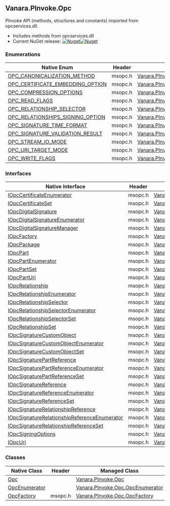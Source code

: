 ## Vanara.PInvoke.Opc  
PInvoke API (methods, structures and constants) imported from opcservices.dll.

- Includes methods from opcservices.dll  
- Current NuGet release: [![Nuget](https://img.shields.io/nuget/v/Vanara.PInvoke.Opc?logo=nuget&style=flat-square)![Nuget](https://img.shields.io/nuget/dt/Vanara.PInvoke.Opc?label=%20&style=flat-square)](https://www.nuget.org/packages/Vanara.PInvoke.Opc)  
### Enumerations  
Native Enum | Header | Managed Enum  
--- | --- | ---  
[OPC_CANONICALIZATION_METHOD](https://www.google.com/search?num=5&q=OPC_CANONICALIZATION_METHOD+site%3Adocs.microsoft.com) | msopc.h | [Vanara.PInvoke.Opc.OPC_CANONICALIZATION_METHOD](https://github.com/dahall/Vanara/search?l=C%23&q=OPC_CANONICALIZATION_METHOD)  
[OPC_CERTIFICATE_EMBEDDING_OPTION](https://www.google.com/search?num=5&q=OPC_CERTIFICATE_EMBEDDING_OPTION+site%3Adocs.microsoft.com) | msopc.h | [Vanara.PInvoke.Opc.OPC_CERTIFICATE_EMBEDDING_OPTION](https://github.com/dahall/Vanara/search?l=C%23&q=OPC_CERTIFICATE_EMBEDDING_OPTION)  
[OPC_COMPRESSION_OPTIONS](https://www.google.com/search?num=5&q=OPC_COMPRESSION_OPTIONS+site%3Adocs.microsoft.com) | msopc.h | [Vanara.PInvoke.Opc.OPC_COMPRESSION_OPTIONS](https://github.com/dahall/Vanara/search?l=C%23&q=OPC_COMPRESSION_OPTIONS)  
[OPC_READ_FLAGS](https://www.google.com/search?num=5&q=OPC_READ_FLAGS+site%3Adocs.microsoft.com) | msopc.h | [Vanara.PInvoke.Opc.OPC_READ_FLAGS](https://github.com/dahall/Vanara/search?l=C%23&q=OPC_READ_FLAGS)  
[OPC_RELATIONSHIP_SELECTOR](https://www.google.com/search?num=5&q=OPC_RELATIONSHIP_SELECTOR+site%3Adocs.microsoft.com) | msopc.h | [Vanara.PInvoke.Opc.OPC_RELATIONSHIP_SELECTOR](https://github.com/dahall/Vanara/search?l=C%23&q=OPC_RELATIONSHIP_SELECTOR)  
[OPC_RELATIONSHIPS_SIGNING_OPTION](https://www.google.com/search?num=5&q=OPC_RELATIONSHIPS_SIGNING_OPTION+site%3Adocs.microsoft.com) | msopc.h | [Vanara.PInvoke.Opc.OPC_RELATIONSHIPS_SIGNING_OPTION](https://github.com/dahall/Vanara/search?l=C%23&q=OPC_RELATIONSHIPS_SIGNING_OPTION)  
[OPC_SIGNATURE_TIME_FORMAT](https://www.google.com/search?num=5&q=OPC_SIGNATURE_TIME_FORMAT+site%3Adocs.microsoft.com) | msopc.h | [Vanara.PInvoke.Opc.OPC_SIGNATURE_TIME_FORMAT](https://github.com/dahall/Vanara/search?l=C%23&q=OPC_SIGNATURE_TIME_FORMAT)  
[OPC_SIGNATURE_VALIDATION_RESULT](https://www.google.com/search?num=5&q=OPC_SIGNATURE_VALIDATION_RESULT+site%3Adocs.microsoft.com) | msopc.h | [Vanara.PInvoke.Opc.OPC_SIGNATURE_VALIDATION_RESULT](https://github.com/dahall/Vanara/search?l=C%23&q=OPC_SIGNATURE_VALIDATION_RESULT)  
[OPC_STREAM_IO_MODE](https://www.google.com/search?num=5&q=OPC_STREAM_IO_MODE+site%3Adocs.microsoft.com) | msopc.h | [Vanara.PInvoke.Opc.OPC_STREAM_IO_MODE](https://github.com/dahall/Vanara/search?l=C%23&q=OPC_STREAM_IO_MODE)  
[OPC_URI_TARGET_MODE](https://www.google.com/search?num=5&q=OPC_URI_TARGET_MODE+site%3Adocs.microsoft.com) | msopc.h | [Vanara.PInvoke.Opc.OPC_URI_TARGET_MODE](https://github.com/dahall/Vanara/search?l=C%23&q=OPC_URI_TARGET_MODE)  
[OPC_WRITE_FLAGS](https://www.google.com/search?num=5&q=OPC_WRITE_FLAGS+site%3Adocs.microsoft.com) | msopc.h | [Vanara.PInvoke.Opc.OPC_WRITE_FLAGS](https://github.com/dahall/Vanara/search?l=C%23&q=OPC_WRITE_FLAGS)  
### Interfaces  
Native Interface | Header | Managed Interface  
--- | --- | ---  
[IOpcCertificateEnumerator](https://www.google.com/search?num=5&q=IOpcCertificateEnumerator+site%3Adocs.microsoft.com) | msopc.h | [Vanara.PInvoke.Opc.IOpcCertificateEnumerator](https://github.com/dahall/Vanara/search?l=C%23&q=IOpcCertificateEnumerator)  
[IOpcCertificateSet](https://www.google.com/search?num=5&q=IOpcCertificateSet+site%3Adocs.microsoft.com) | msopc.h | [Vanara.PInvoke.Opc.IOpcCertificateSet](https://github.com/dahall/Vanara/search?l=C%23&q=IOpcCertificateSet)  
[IOpcDigitalSignature](https://www.google.com/search?num=5&q=IOpcDigitalSignature+site%3Adocs.microsoft.com) | msopc.h | [Vanara.PInvoke.Opc.IOpcDigitalSignature](https://github.com/dahall/Vanara/search?l=C%23&q=IOpcDigitalSignature)  
[IOpcDigitalSignatureEnumerator](https://www.google.com/search?num=5&q=IOpcDigitalSignatureEnumerator+site%3Adocs.microsoft.com) | msopc.h | [Vanara.PInvoke.Opc.IOpcDigitalSignatureEnumerator](https://github.com/dahall/Vanara/search?l=C%23&q=IOpcDigitalSignatureEnumerator)  
[IOpcDigitalSignatureManager](https://www.google.com/search?num=5&q=IOpcDigitalSignatureManager+site%3Adocs.microsoft.com) | msopc.h | [Vanara.PInvoke.Opc.IOpcDigitalSignatureManager](https://github.com/dahall/Vanara/search?l=C%23&q=IOpcDigitalSignatureManager)  
[IOpcFactory](https://www.google.com/search?num=5&q=IOpcFactory+site%3Adocs.microsoft.com) | msopc.h | [Vanara.PInvoke.Opc.IOpcFactory](https://github.com/dahall/Vanara/search?l=C%23&q=IOpcFactory)  
[IOpcPackage](https://www.google.com/search?num=5&q=IOpcPackage+site%3Adocs.microsoft.com) | msopc.h | [Vanara.PInvoke.Opc.IOpcPackage](https://github.com/dahall/Vanara/search?l=C%23&q=IOpcPackage)  
[IOpcPart](https://www.google.com/search?num=5&q=IOpcPart+site%3Adocs.microsoft.com) | msopc.h | [Vanara.PInvoke.Opc.IOpcPart](https://github.com/dahall/Vanara/search?l=C%23&q=IOpcPart)  
[IOpcPartEnumerator](https://www.google.com/search?num=5&q=IOpcPartEnumerator+site%3Adocs.microsoft.com) | msopc.h | [Vanara.PInvoke.Opc.IOpcPartEnumerator](https://github.com/dahall/Vanara/search?l=C%23&q=IOpcPartEnumerator)  
[IOpcPartSet](https://www.google.com/search?num=5&q=IOpcPartSet+site%3Adocs.microsoft.com) | msopc.h | [Vanara.PInvoke.Opc.IOpcPartSet](https://github.com/dahall/Vanara/search?l=C%23&q=IOpcPartSet)  
[IOpcPartUri](https://www.google.com/search?num=5&q=IOpcPartUri+site%3Adocs.microsoft.com) | msopc.h | [Vanara.PInvoke.Opc.IOpcPartUri](https://github.com/dahall/Vanara/search?l=C%23&q=IOpcPartUri)  
[IOpcRelationship](https://www.google.com/search?num=5&q=IOpcRelationship+site%3Adocs.microsoft.com) | msopc.h | [Vanara.PInvoke.Opc.IOpcRelationship](https://github.com/dahall/Vanara/search?l=C%23&q=IOpcRelationship)  
[IOpcRelationshipEnumerator](https://www.google.com/search?num=5&q=IOpcRelationshipEnumerator+site%3Adocs.microsoft.com) | msopc.h | [Vanara.PInvoke.Opc.IOpcRelationshipEnumerator](https://github.com/dahall/Vanara/search?l=C%23&q=IOpcRelationshipEnumerator)  
[IOpcRelationshipSelector](https://www.google.com/search?num=5&q=IOpcRelationshipSelector+site%3Adocs.microsoft.com) | msopc.h | [Vanara.PInvoke.Opc.IOpcRelationshipSelector](https://github.com/dahall/Vanara/search?l=C%23&q=IOpcRelationshipSelector)  
[IOpcRelationshipSelectorEnumerator](https://www.google.com/search?num=5&q=IOpcRelationshipSelectorEnumerator+site%3Adocs.microsoft.com) | msopc.h | [Vanara.PInvoke.Opc.IOpcRelationshipSelectorEnumerator](https://github.com/dahall/Vanara/search?l=C%23&q=IOpcRelationshipSelectorEnumerator)  
[IOpcRelationshipSelectorSet](https://www.google.com/search?num=5&q=IOpcRelationshipSelectorSet+site%3Adocs.microsoft.com) | msopc.h | [Vanara.PInvoke.Opc.IOpcRelationshipSelectorSet](https://github.com/dahall/Vanara/search?l=C%23&q=IOpcRelationshipSelectorSet)  
[IOpcRelationshipSet](https://www.google.com/search?num=5&q=IOpcRelationshipSet+site%3Adocs.microsoft.com) | msopc.h | [Vanara.PInvoke.Opc.IOpcRelationshipSet](https://github.com/dahall/Vanara/search?l=C%23&q=IOpcRelationshipSet)  
[IOpcSignatureCustomObject](https://www.google.com/search?num=5&q=IOpcSignatureCustomObject+site%3Adocs.microsoft.com) | msopc.h | [Vanara.PInvoke.Opc.IOpcSignatureCustomObject](https://github.com/dahall/Vanara/search?l=C%23&q=IOpcSignatureCustomObject)  
[IOpcSignatureCustomObjectEnumerator](https://www.google.com/search?num=5&q=IOpcSignatureCustomObjectEnumerator+site%3Adocs.microsoft.com) | msopc.h | [Vanara.PInvoke.Opc.IOpcSignatureCustomObjectEnumerator](https://github.com/dahall/Vanara/search?l=C%23&q=IOpcSignatureCustomObjectEnumerator)  
[IOpcSignatureCustomObjectSet](https://www.google.com/search?num=5&q=IOpcSignatureCustomObjectSet+site%3Adocs.microsoft.com) | msopc.h | [Vanara.PInvoke.Opc.IOpcSignatureCustomObjectSet](https://github.com/dahall/Vanara/search?l=C%23&q=IOpcSignatureCustomObjectSet)  
[IOpcSignaturePartReference](https://www.google.com/search?num=5&q=IOpcSignaturePartReference+site%3Adocs.microsoft.com) | msopc.h | [Vanara.PInvoke.Opc.IOpcSignaturePartReference](https://github.com/dahall/Vanara/search?l=C%23&q=IOpcSignaturePartReference)  
[IOpcSignaturePartReferenceEnumerator](https://www.google.com/search?num=5&q=IOpcSignaturePartReferenceEnumerator+site%3Adocs.microsoft.com) | msopc.h | [Vanara.PInvoke.Opc.IOpcSignaturePartReferenceEnumerator](https://github.com/dahall/Vanara/search?l=C%23&q=IOpcSignaturePartReferenceEnumerator)  
[IOpcSignaturePartReferenceSet](https://www.google.com/search?num=5&q=IOpcSignaturePartReferenceSet+site%3Adocs.microsoft.com) | msopc.h | [Vanara.PInvoke.Opc.IOpcSignaturePartReferenceSet](https://github.com/dahall/Vanara/search?l=C%23&q=IOpcSignaturePartReferenceSet)  
[IOpcSignatureReference](https://www.google.com/search?num=5&q=IOpcSignatureReference+site%3Adocs.microsoft.com) | msopc.h | [Vanara.PInvoke.Opc.IOpcSignatureReference](https://github.com/dahall/Vanara/search?l=C%23&q=IOpcSignatureReference)  
[IOpcSignatureReferenceEnumerator](https://www.google.com/search?num=5&q=IOpcSignatureReferenceEnumerator+site%3Adocs.microsoft.com) | msopc.h | [Vanara.PInvoke.Opc.IOpcSignatureReferenceEnumerator](https://github.com/dahall/Vanara/search?l=C%23&q=IOpcSignatureReferenceEnumerator)  
[IOpcSignatureReferenceSet](https://www.google.com/search?num=5&q=IOpcSignatureReferenceSet+site%3Adocs.microsoft.com) | msopc.h | [Vanara.PInvoke.Opc.IOpcSignatureReferenceSet](https://github.com/dahall/Vanara/search?l=C%23&q=IOpcSignatureReferenceSet)  
[IOpcSignatureRelationshipReference](https://www.google.com/search?num=5&q=IOpcSignatureRelationshipReference+site%3Adocs.microsoft.com) | msopc.h | [Vanara.PInvoke.Opc.IOpcSignatureRelationshipReference](https://github.com/dahall/Vanara/search?l=C%23&q=IOpcSignatureRelationshipReference)  
[IOpcSignatureRelationshipReferenceEnumerator](https://www.google.com/search?num=5&q=IOpcSignatureRelationshipReferenceEnumerator+site%3Adocs.microsoft.com) | msopc.h | [Vanara.PInvoke.Opc.IOpcSignatureRelationshipReferenceEnumerator](https://github.com/dahall/Vanara/search?l=C%23&q=IOpcSignatureRelationshipReferenceEnumerator)  
[IOpcSignatureRelationshipReferenceSet](https://www.google.com/search?num=5&q=IOpcSignatureRelationshipReferenceSet+site%3Adocs.microsoft.com) | msopc.h | [Vanara.PInvoke.Opc.IOpcSignatureRelationshipReferenceSet](https://github.com/dahall/Vanara/search?l=C%23&q=IOpcSignatureRelationshipReferenceSet)  
[IOpcSigningOptions](https://www.google.com/search?num=5&q=IOpcSigningOptions+site%3Adocs.microsoft.com) | msopc.h | [Vanara.PInvoke.Opc.IOpcSigningOptions](https://github.com/dahall/Vanara/search?l=C%23&q=IOpcSigningOptions)  
[IOpcUri](https://www.google.com/search?num=5&q=IOpcUri+site%3Adocs.microsoft.com) | msopc.h | [Vanara.PInvoke.Opc.IOpcUri](https://github.com/dahall/Vanara/search?l=C%23&q=IOpcUri)  
### Classes  
Native Class | Header | Managed Class  
--- | --- | ---  
[Opc](https://www.google.com/search?num=5&q=Opc+site%3Adocs.microsoft.com) |  | [Vanara.PInvoke.Opc](https://github.com/dahall/Vanara/search?l=C%23&q=Opc)  
[OpcEnumerator](https://www.google.com/search?num=5&q=OpcEnumerator+site%3Adocs.microsoft.com) |  | [Vanara.PInvoke.Opc.OpcEnumerator](https://github.com/dahall/Vanara/search?l=C%23&q=OpcEnumerator)  
[OpcFactory](https://www.google.com/search?num=5&q=OpcFactory+site%3Adocs.microsoft.com) | msopc.h | [Vanara.PInvoke.Opc.OpcFactory](https://github.com/dahall/Vanara/search?l=C%23&q=OpcFactory)  
